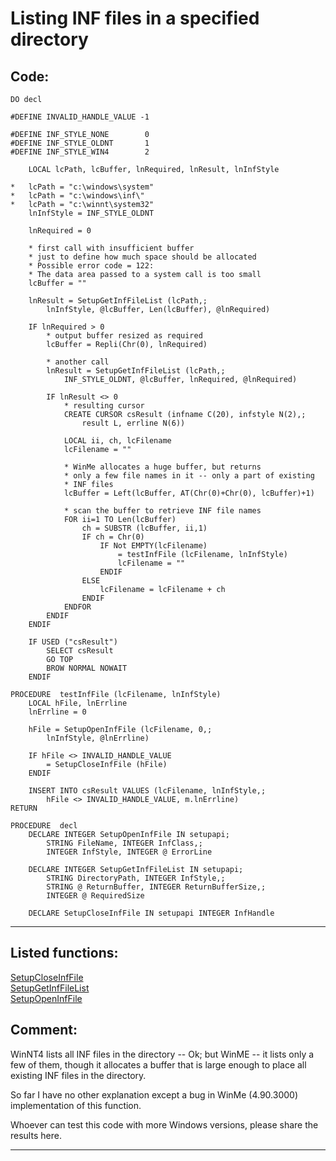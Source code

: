 <link rel="stylesheet" type="text/css" href="../css/win32api.css">  
<link rel="stylesheet" href="https://cdnjs.cloudflare.com/ajax/libs/font-awesome/4.7.0/css/font-awesome.min.css">

# Listing INF files in a specified directory

## Code:
```foxpro  
DO decl

#DEFINE INVALID_HANDLE_VALUE -1

#DEFINE INF_STYLE_NONE        0
#DEFINE INF_STYLE_OLDNT       1
#DEFINE INF_STYLE_WIN4        2

	LOCAL lcPath, lcBuffer, lnRequired, lnResult, lnInfStyle

*	lcPath = "c:\windows\system"
*	lcPath = "c:\windows\inf\"
*	lcPath = "c:\winnt\system32"
	lnInfStyle = INF_STYLE_OLDNT

	lnRequired = 0

	* first call with insufficient buffer
	* just to define how much space should be allocated
	* Possible error code = 122:
	* The data area passed to a system call is too small
	lcBuffer = ""

	lnResult = SetupGetInfFileList (lcPath,;
		lnInfStyle, @lcBuffer, Len(lcBuffer), @lnRequired)
	
	IF lnRequired > 0
		* output buffer resized as required
		lcBuffer = Repli(Chr(0), lnRequired)

		* another call
		lnResult = SetupGetInfFileList (lcPath,;
			INF_STYLE_OLDNT, @lcBuffer, lnRequired, @lnRequired)
	
		IF lnResult <> 0
			* resulting cursor
			CREATE CURSOR csResult (infname C(20), infstyle N(2),;
				result L, errline N(6))

			LOCAL ii, ch, lcFilename
			lcFilename = ""

			* WinMe allocates a huge buffer, but returns
			* only a few file names in it -- only a part of existing
			* INF files
			lcBuffer = Left(lcBuffer, AT(Chr(0)+Chr(0), lcBuffer)+1)

			* scan the buffer to retrieve INF file names
			FOR ii=1 TO Len(lcBuffer)
				ch = SUBSTR (lcBuffer, ii,1)
				IF ch = Chr(0)
					IF Not EMPTY(lcFilename)
						= testInfFile (lcFilename, lnInfStyle)
						lcFilename = ""
					ENDIF
				ELSE
					lcFilename = lcFilename + ch
				ENDIF
			ENDFOR
		ENDIF
	ENDIF

	IF USED ("csResult")
		SELECT csResult
		GO TOP
		BROW NORMAL NOWAIT
	ENDIF

PROCEDURE  testInfFile (lcFilename, lnInfStyle)
	LOCAL hFile, lnErrline
	lnErrline = 0

	hFile = SetupOpenInfFile (lcFilename, 0,;
		lnInfStyle, @lnErrline)

	IF hFile <> INVALID_HANDLE_VALUE
		= SetupCloseInfFile (hFile)
	ENDIF

	INSERT INTO csResult VALUES (lcFilename, lnInfStyle,;
		hFile <> INVALID_HANDLE_VALUE, m.lnErrline)
RETURN

PROCEDURE  decl
	DECLARE INTEGER SetupOpenInfFile IN setupapi;
		STRING FileName, INTEGER InfClass,;
		INTEGER InfStyle, INTEGER @ ErrorLine

	DECLARE INTEGER SetupGetInfFileList IN setupapi;
		STRING DirectoryPath, INTEGER InfStyle,;
		STRING @ ReturnBuffer, INTEGER ReturnBufferSize,;
		INTEGER @ RequiredSize

	DECLARE SetupCloseInfFile IN setupapi INTEGER InfHandle  
```  
***  


## Listed functions:
[SetupCloseInfFile](../libraries/setupapi/SetupCloseInfFile.md)  
[SetupGetInfFileList](../libraries/setupapi/SetupGetInfFileList.md)  
[SetupOpenInfFile](../libraries/setupapi/SetupOpenInfFile.md)  

## Comment:
WinNT4 lists all INF files in the directory -- Ok; but WinME -- it lists only a few of them, though it allocates a buffer that is large enough to place all existing INF files in the directory.   
  
So far I have no other explanation except a bug in WinMe (4.90.3000) implementation of this function.  
  
Whoever can test this code with more Windows versions, please share the results here.  
  
***  

